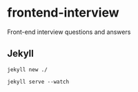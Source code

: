 # frontend-interview
Front-end interview questions and answers

## Jekyll
`jekyll new ./`

`jekyll serve --watch`
